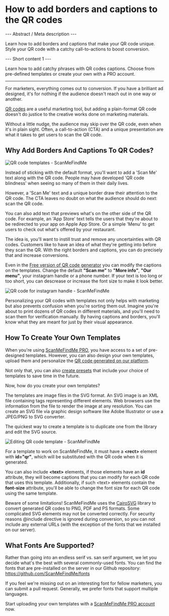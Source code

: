 <h1>How to add borders and captions to the QR codes</h1>

--- Abstract / Meta description ---

Learn how to add borders and captions that make your QR code unique. Style your QR code with a catchy call-to-actions to boost conversion.

--- Short content 1 ---

Learn how to add catchy phrases with QR codes captions. Choose from pre-defined templates or create your own with a PRO account.

----------

<p>For marketers, everything comes out to conversion. If you have a brilliant ad designed,
    it's for nothing if the audience doesn't reach out in one way or another.</p>

<p><a href="#static:url">QR codes</a> are a useful marketing tool, but adding a plain-format QR code doesn't do
    justice to the creative works done on marketing materials.</p>

<p>Without a little nudge, the audience may skip over the QR code, even when it's in plain sight.
    Often, a call-to-action (CTA) and a unique presentation are what it takes to get users to scan the QR code.</p>

<h2>Why Add Borders And Captions To QR Codes?</h2>

<p class="imageholder"><img src="https://media.scanmefindme.com/blog/about_templates/files/img 1 - templates.png" alt="QR code templates - ScanMeFindMe"></p>

<p>Instead of sticking with the default format, you'll want to add a 'Scan Me' text along with the QR code.
    People may have developed 'QR code blindness' when seeing so many of them in their daily lives. </p>

<p>However, a 'Scan Me' text and a unique border draw their attention to the QR code.
    The CTA leaves no doubt on what the audience should do next: scan the QR code. </p>

<p>You can also add text that previews what's on the other side of the QR code. 
    For example, an 'App Store' text tells the users that they're about to be redirected to your app on 
    Apple App Store. Or a simple 'Menu' to get users to check out what's offered by your restaurant.</p>

<p>The idea is, you'll want to instill trust and remove any uncertainties with QR codes. 
    Customers like to have an idea of what they're getting into before they scan the QR. 
    With the right borders and captions, you can do precisely that and increase conversions.</p>

<p>Even in the <a href="#static:url">Free version of QR code generator</a> you can modify the captions
    on the templates. Change the default <strong>"Scan me"</strong> to <strong>"More info"</strong>,
    <strong>"Our menu"</strong>, your instagram handle or a phone number. If your text is too long or too short,
    you can descrease or increase the font size to make it look better.</p>

<p class="imageholder"><img src="https://media.scanmefindme.com/blog/about_templates/files/img 2 - qr code instagram.png" alt="QR code for instagram handle - ScanMeFindMe"></p>

<p>Personalizing your QR codes with templates not only helps with marketing but also prevents confusion 
    when you're sorting them out. Imagine you're about to print dozens of QR codes in different materials, 
    and you'll need to scan them for verification manually. By having captions and borders, 
    you'll know what they are meant for just by their visual appearance.</p>
<h2>How To Create Your Own Templates</h2>
<p>When you're using <a href="#pro">ScanMeFindMe PRO</a>, you have access to a set of pre-designed templates. 
    However, you can also design your own templates, upload them and personalize 
    the <a href="#static:url">QR code generated on our platform</a>.</p>

<p>Not only that, you can also <a href="#article:about_presets">create presets</a> that include your choice of templates to save time in the future. </p>

<p>Now, how do you create your own templates?</p>

<p>The templates are image files in the SVG format. An SVG image is an XML file containing tags representing different elements. 
    Web browsers use the information from the file to render the image at any resolution. 
    You can create an SVG file via graphic design software like Adobe Illustrator or use a JPEG/PNG to SVG converter.</p>

<p>The quickest way to create a template is to duplicate one from the library and edit the SVG source.</p>
<p class="imageholder"><img src="https://media.scanmefindme.com/blog/about_templates/files/img 3 - edit svg template.png" alt="Editing QR code template - ScanMeFindMe"></p>

<p>For a template to work on ScanMeFindMe, it must have a <strong>&lt;rect&gt;</strong> element with <strong>id="qr"</strong>, which will be substituted with the QR code when it is generated.</p>
<p>You can also include <strong>&lt;text&gt;</strong> elements, if those elements have an <strong>id</strong> attribute, they will become captions that you can modify for each QR code that uses this template. Additionally, if such &lt;text&gt; elements
contain the <strong>font-size</strong> attribute, you'll be able to change the font size for each QR code using the same template.
</p>

<p>Beware of some limitations! ScanMeFindMe uses the <a href="https://cairosvg.org/" class="externallink">CairoSVG</a> library to convert 
    generated QR codes to PNG, PDF and PS formats.
    Some complicated SVG elements may not be converted correctly. For security reasons @include directive is ignored during
    conversion, so you can not include any external URLs (with the exception of the fonts that we installed on our server).</p>

<h2>What Fonts Are Supported? </h2>

<p>Rather than going into an endless serif vs. san serif argument, we let you decide what's the best with several commonly-used fonts.
    You can find the fonts that are pre-installed on the server in our Github repository:
    <a href="https://github.com/ScanMeFindMe/fonts" class="externallink" target="_blank">https://github.com/ScanMeFindMe/fonts</a></p>

<p>If you feel we're missing out on an interesting font for fellow marketers, you can submit a pull request.
    Generally, we prefer fonts that support multiple languages.</p>

<p>Start uploading your own templates with a <a href="#pro">ScanMeFindMe PRO account</a> now.</p>
